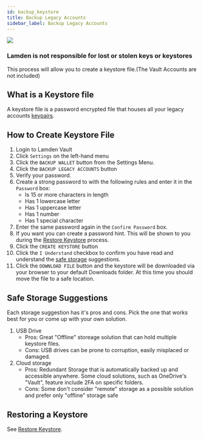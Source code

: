 ```yaml
---
id: backup_keystore
title: Backup Legacy Accounts
sidebar_label: Backup Legacy Accounts
---
```


![](/img/wallet/gif/1.0.0_backup_keystore.gif)

### **Lamden is not responsible for lost or stolen keys or keystores**

This process will allow you to create a keystore file.(The Vault Accounts are not included)

## What is a Keystore file
A keystore file is a password encrypted file that houses all your legacy accounts <u>[keypairs](/docs/wallet/accounts_linked_overview)</u>. 

## How to Create Keystore File
1. Login to Lamden Vault
2. Click `Settings` on the left-hand menu
3. Click the `BACKUP WALLET` button from the Settings Menu.
4. Click the `BACKUP LEGACY ACCOUNTS` button
5. Verify your password.
6. Create a strong password to with the following rules and enter it in the `Password` box:
    - Is 15 or more characters in length
    - Has 1 lowercase letter
    - Has 1 uppercase letter
    - Has 1 number
    - Has 1 special character
7. Enter the same password again in the `Confirm Password` box.
8. If you want you can create a password hint.  This will be shown to you during the <u>[Restore Keystore](/docs/wallet/restore_keystore)</u> process.
9. Click the `CREATE KEYSTORE` button
10. Click the `I Understand` checkbox to confirm you have read and understand the <u>[safe storage](/docs/wallet/backup_keystore#safe-storage-suggestions)</u> suggestions.
11. Click the `DOWNLOAD FILE` button and the keystore will be downloaded via your browser to your default Downloads folder.  At this time you should move the file to a safe location.

## Safe Storage Suggestions
Each storage suggestion has it's pros and cons.  Pick the one that works best for you or come up with your own solution.

1. USB Drive
    - Pros: Great "Offline" storeage solution that can hold multiple keystore files.
    - Cons: USB drives can be prone to corruption, easily misplaced or damaged.
2. Cloud storage
    - Pros: Redundant Storage that is automatically backed up and accessible anywhere.  Some cloud solutions, such as OneDrive's "Vault", feature include 2FA on specific folders.
    - Cons: Some don't consider "remote" storage as a possible solution and prefer only "offline" storage safe

## Restoring a Keystore
See <u>[Restore Keystore](/docs/wallet/restore_keystore)</u>.